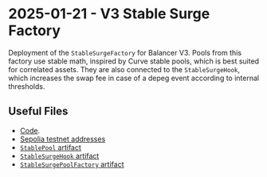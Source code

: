 # 2025-01-21 - V3 Stable Surge Factory

Deployment of the `StableSurgeFactory` for Balancer V3.
Pools from this factory use stable math, inspired by Curve stable pools, which is best suited for correlated assets.
They are also connected to the `StableSurgeHook`, which increases the swap fee in case of a depeg event according to internal thresholds.

## Useful Files

- [Code](https://github.com/balancer/balancer-v3-monorepo/commit/1c9d6a2913eb2d1210019455b44192760d9beb03).
- [Sepolia testnet addresses](./output/sepolia.json)
- [`StablePool` artifact](./artifact/StablePool.json)
- [`StableSurgeHook` artifact](./artifact/StableSurgeHook.json)
- [`StableSurgePoolFactory` artifact](./artifact/StableSurgePoolFactory.json)
